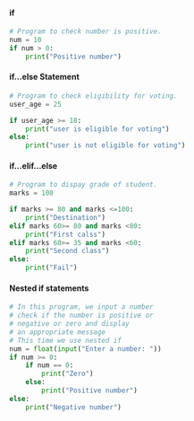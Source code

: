 <h4>if</h4>

```python
# Program to check number is positive.
num = 10
if num > 0:
    print("Positive number")
```

<h4>if...else Statement</h4>

```python
# Program to check eligibility for voting.
user_age = 25

if user_age >= 18:
    print("user is eligible for voting")
else:
    print("user is not eligible for voting")
```

<h4>if...elif...else</h4>

```python
# Program to dispay grade of student.
marks = 100

if marks >= 80 and marks <=100:
    print("Destination")
elif marks 60>= 80 and marks <80:
    print("First calss")
elif marks 60>= 35 and marks <60:
    print("Second class")
else:
    print("Fail")
```
<h4>Nested if statements</h4>

```python
# In this program, we input a number
# check if the number is positive or
# negative or zero and display
# an appropriate message
# This time we use nested if
num = float(input("Enter a number: "))
if num >= 0:
    if num == 0:
        print("Zero")
    else:
        print("Positive number")
else:
    print("Negative number")
```
